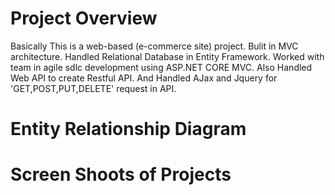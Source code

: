 # Project Overview

Basically This is a web-based (e-commerce site) project. Bulit in MVC architecture. Handled Relational Database in 
Entity Framework. Worked with team in agile sdlc development using ASP.NET CORE MVC. Also Handled Web API to create
Restful API. And Handled AJax and Jquery for 'GET,POST,PUT,DELETE' request in API.

# Entity Relationship Diagram

# Screen Shoots of Projects
